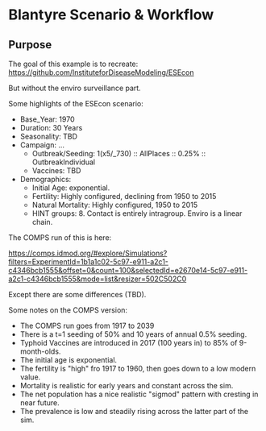 # Blantyre Scenario & Workflow

## Purpose

The goal of this example is to recreate: https://github.com/InstituteforDiseaseModeling/ESEcon

But without the enviro surveillance part.

Some highlights of the ESEcon scenario:
- Base_Year: 1970
- Duration: 30 Years
- Seasonality: TBD
- Campaign: ...
    - Outbreak/Seeding: 1(x5/_730) :: AllPlaces :: 0.25% :: OutbreakIndividual
    - Vaccines: TBD
- Demographics:
    - Initial Age: exponential.
    - Fertility: Highly configured, declining from 1950 to 2015
    - Natural Mortality: Highly configured, 1950 to 2015
    - HINT groups: 8. Contact is entirely intragroup. Enviro is a linear chain.


The COMPS run of this is here:

https://comps.idmod.org/#explore/Simulations?filters=ExperimentId=1b1a1c02-5c97-e911-a2c1-c4346bcb1555&offset=0&count=100&selectedId=e2670e14-5c97-e911-a2c1-c4346bcb1555&mode=list&resizer=502C502C0

Except there are some differences (TBD).

Some notes on the COMPS version:
- The COMPS run goes from 1917 to 2039
- There is a t=1 seeding of 50% and 10 years of annual 0.5% seeding.
- Typhoid Vaccines are introduced in 2017 (100 years in) to 85% of 9-month-olds.
- The initial age is exponential.
- The fertility is "high" fro 1917 to 1960, then goes down to a low modern value.
- Mortality is realistic for early years and constant across the sim.
- The net population has a nice realistic "sigmod" pattern with cresting in near future.
- The prevalence is low and steadily rising across the latter part of the sim.
